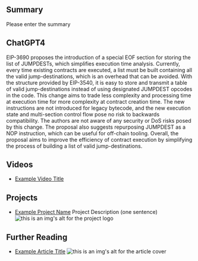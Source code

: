 ## Summary

Please enter the summary

## ChatGPT4

EIP-3690 proposes the introduction of a special EOF section for storing the list of JUMPDESTs, which simplifies execution time analysis. Currently, every time existing contracts are executed, a list must be built containing all the valid jump-destinations, which is an overhead that can be avoided. With the structure provided by EIP-3540, it is easy to store and transmit a table of valid jump-destinations instead of using designated JUMPDEST opcodes in the code. This change aims to trade less complexity and processing time at execution time for more complexity at contract creation time. The new instructions are not introduced for legacy bytecode, and the new execution state and multi-section control flow pose no risk to backwards compatibility. The authors are not aware of any security or DoS risks posed by this change. The proposal also suggests repurposing JUMPDEST as a NOP instruction, which can be useful for off-chain tooling. Overall, the proposal aims to improve the efficiency of contract execution by simplifying the process of building a list of valid jump-destinations.

## Videos

- [Example Video Title](https://www.youtube.com/watch?v=TDGq4aeevgY)

## Projects

- [Example Project Name](https://xxxx.xxx/xxxxx) Project Description (one sentence) ![this is an img's alt for the project logo](https://xxxx.xxx/project-logo.xxx)

## Further Reading

- [Example Article Title](https://xxxx.xxx/xxxxx) ![this is an img's alt for the article cover](https://xxxx.xxx/article-cover.xxx)
